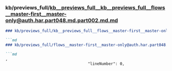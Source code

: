 ### kb/previews_full/kb__previews_full__kb__previews_full__flows__master-first__master-only@auth.har.part048.md.part002.md.md

```md
### kb/previews_full/kb__previews_full__flows__master-first__master-only@auth.har.part048.md.part002.md

```md
### kb/previews_full/flows__master-first__master-only@auth.har.part048.md (part 002)

```md
,
                                    "lineNumber": 0,
         
```

```

```

```
